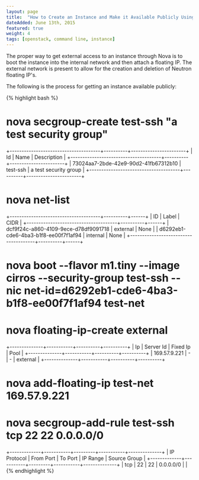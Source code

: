 ```yaml
---
layout: page
title:  "How to Create an Instance and Make it Available Publicly Using the Command Line"
dateAdded: June 13th, 2015
featured: true
weight: 4
tags: [openstack, command line, instance]
---
```


The proper way to get external access to an instance through Nova is to boot the instance into the internal network and then attach a floating IP. The external network is present to allow for the creation and deletion of Neutron floating IP's.

The following is the process for getting an instance available publicly:

{% highlight bash %}
# nova secgroup-create test-ssh "a test security group"
+--------------------------------------+----------+-----------------------+
| Id                                   | Name     | Description           |
+--------------------------------------+----------+-----------------------+
| 73024aa7-2bde-42e9-90d2-41fb67312b10 | test-ssh | a test security group |
+--------------------------------------+----------+-----------------------+
# nova net-list
+--------------------------------------+----------+------+
| ID | Label | CIDR |
+--------------------------------------+----------+------+
| dcf9f24c-a860-4109-9ece-d78df9091718 | external | None |
| d6292eb1-cde6-4ba3-b1f8-ee00f7f1af94 | internal | None |
+--------------------------------------+----------+------+

# nova boot --flavor m1.tiny --image cirros --security-group test-ssh --nic net-id=d6292eb1-cde6-4ba3-b1f8-ee00f7f1af94 test-net
# nova floating-ip-create external
+--------------+-----------+----------+----------+
| Ip           | Server Id | Fixed Ip | Pool     |
+--------------+-----------+----------+----------+
| 169.57.9.221 | -         | -        | external |
+--------------+-----------+----------+----------+

# nova add-floating-ip test-net 169.57.9.221
# nova secgroup-add-rule test-ssh tcp 22 22 0.0.0.0/0
+-------------+-----------+---------+-----------+--------------+
| IP Protocol | From Port | To Port | IP Range  | Source Group |
+-------------+-----------+---------+-----------+--------------+
| tcp         | 22        | 22      | 0.0.0.0/0 |              |
{% endhighlight %}
